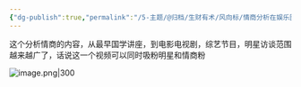```yaml
---
{"dg-publish":true,"permalink":"/5-主题/@归档/生财有术/风向标/情商分析在娱乐圈的广泛应用/","tags":["生财有术","风向标"],"noteIcon":"1","created":"2023-12-27","updated":"2024-04-11"}
---
```


这个分析情商的内容，从最早国学讲座，到电影电视剧，综艺节目，明星访谈范围越来越广了，话说这一个视频可以同时吸粉明星和情商粉

![image.png|300](http://img.xlg.life/images/202404112333690.png)
